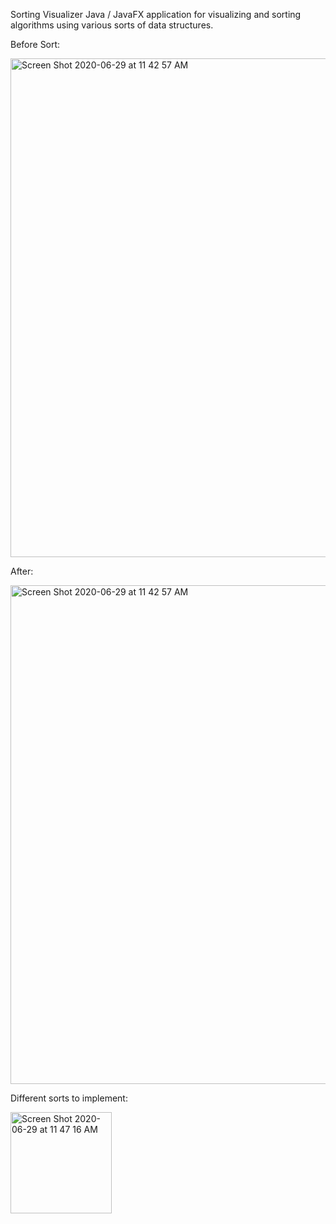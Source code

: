 Sorting Visualizer
Java / JavaFX application for visualizing and sorting algorithms using various sorts of data structures.

Before Sort:

<img width="798" alt="Screen Shot 2020-06-29 at 11 42 57 AM" src="https://user-images.githubusercontent.com/51719874/86026841-f23a6880-b9fd-11ea-8f11-6661310b234e.png">


After:

<img width="798" alt="Screen Shot 2020-06-29 at 11 42 57 AM" src="https://user-images.githubusercontent.com/51719874/86027028-2c0b6f00-b9fe-11ea-9882-7487626ecd06.png">

Different sorts to implement:

<img width="162" alt="Screen Shot 2020-06-29 at 11 47 16 AM" src="https://user-images.githubusercontent.com/51719874/86027165-5c530d80-b9fe-11ea-9de9-419b172bb5f2.png">


